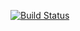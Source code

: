 [![Build Status](https://travis-ci.org/dimalakh/myVocabulary.svg?branch=v0.6-dev)](https://travis-ci.org/dimalakh/myVocabulary/)
